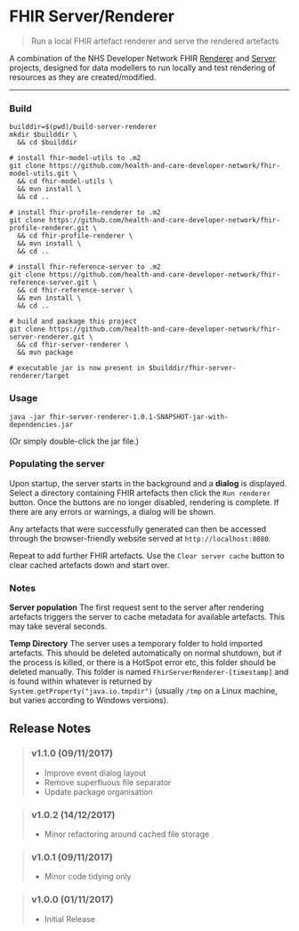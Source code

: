 # FHIR Server/Renderer
> Run a local FHIR artefact renderer and serve the rendered artefacts

A combination of the NHS Developer Network FHIR [Renderer](https://github.com/health-and-care-developer-network/fhir-profile-renderer) and [Server](https://github.com/health-and-care-developer-network/fhir-reference-server) projects, designed for data modellers to run locally and test rendering of resources as they are created/modified.

---

### Build
```
builddir=$(pwd)/build-server-renderer
mkdir $builddir \
  && cd $builddir

# install fhir-model-utils to .m2
git clone https://github.com/health-and-care-developer-network/fhir-model-utils.git \
  && cd fhir-model-utils \
  && mvn install \
  && cd ..

# install fhir-profile-renderer to .m2
git clone https://github.com/health-and-care-developer-network/fhir-profile-renderer.git \
  && cd fhir-profile-renderer \
  && mvn install \
  && cd ..

# install fhir-reference-server to .m2
git clone https://github.com/health-and-care-developer-network/fhir-reference-server.git \
  && cd fhir-reference-server \
  && mvn install \
  && cd ..

# build and package this project
git clone https://github.com/health-and-care-developer-network/fhir-server-renderer.git \
  && cd fhir-server-renderer \
  && mvn package
  
# executable jar is now present in $builddir/fhir-server-renderer/target
```

### Usage
```
java -jar fhir-server-renderer-1.0.1-SNAPSHOT-jar-with-dependencies.jar
```
(Or simply double-click the jar file.)

### Populating the server

Upon startup, the server starts in the background and a **dialog** is displayed. Select a directory containing FHIR artefacts then click the `Run renderer` button. Once the buttons are no longer disabled, rendering is complete. If there are any errors or warnings, a dialog will be shown.

Any artefacts that were successfully generated can then be accessed through the browser-friendly website served at `http://localhost:8080`.

Repeat to add further FHIR artefacts. Use the `Clear server cache` button to clear cached artefacts down and start over.

### Notes

**Server population**
The first request sent to the server after rendering artefacts triggers the server to cache metadata for available artefacts. This may take several seconds.

**Temp Directory**
The server uses a temporary folder to hold imported artefacts. This should be deleted automatically on normal shutdown, but if the process is killed, or there is a HotSpot error etc, this folder should be deleted manually. This folder is named `FhirServerRenderer-[timestamp]` and is found within whatever is returned by `System.getProperty("java.io.tmpdir")` (usually `/tmp` on a Linux machine, but varies according to Windows versions).

## Release Notes

> ### v1.1.0 (09/11/2017)
> - Improve event dialog layout
> - Remove superfluous file separator
> - Update package organisation

> ### v1.0.2 (14/12/2017)
> - Minor refactoring around cached file storage

> ### v1.0.1 (09/11/2017)
> - Minor code tidying only

> ### v1.0.0 (01/11/2017)
> - Initial Release

